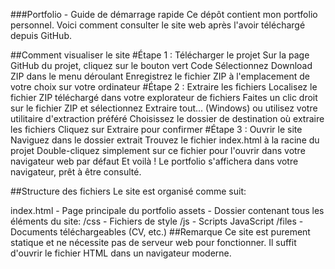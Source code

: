 ###Portfolio - Guide de démarrage rapide
Ce dépôt contient mon portfolio personnel. Voici comment consulter le site web après l'avoir téléchargé depuis GitHub.

##Comment visualiser le site
#Étape 1 : Télécharger le projet
Sur la page GitHub du projet, cliquez sur le bouton vert Code
Sélectionnez Download ZIP dans le menu déroulant
Enregistrez le fichier ZIP à l'emplacement de votre choix sur votre ordinateur
#Étape 2 : Extraire les fichiers
Localisez le fichier ZIP téléchargé dans votre explorateur de fichiers
Faites un clic droit sur le fichier ZIP et sélectionnez Extraire tout... (Windows) ou utilisez votre utilitaire d'extraction préféré
Choisissez le dossier de destination où extraire les fichiers
Cliquez sur Extraire pour confirmer
#Étape 3 : Ouvrir le site
Naviguez dans le dossier extrait
Trouvez le fichier index.html à la racine du projet
Double-cliquez simplement sur ce fichier pour l'ouvrir dans votre navigateur web par défaut
Et voilà ! Le portfolio s'affichera dans votre navigateur, prêt à être consulté.

##Structure des fichiers
Le site est organisé comme suit:

index.html - Page principale du portfolio
assets - Dossier contenant tous les éléments du site:
/css - Fichiers de style
/js - Scripts JavaScript
/files - Documents téléchargeables (CV, etc.)
##Remarque
Ce site est purement statique et ne nécessite pas de serveur web pour fonctionner. Il suffit d'ouvrir le fichier HTML dans un navigateur moderne.
